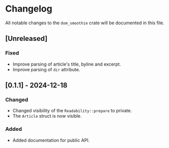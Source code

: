 # Changelog

All notable changes to the `dom_smoothie` crate will be documented in this file.

## [Unreleased]

### Fixed

- Improve parsing of article's title, byline and excerpt.
- Improve parsing of `dir` attribute.


## [0.1.1] - 2024-12-18

### Changed

- Changed visibility of the `Readability::prepare` to private.
- The `Article` struct is now visible.

### Added

- Added documentation for public API.
